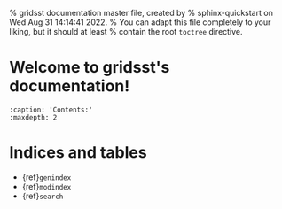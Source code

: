 % gridsst documentation master file, created by
% sphinx-quickstart on Wed Aug 31 14:14:41 2022.
% You can adapt this file completely to your liking, but it should at least
% contain the root `toctree` directive.

# Welcome to gridsst's documentation!

```{toctree}
:caption: 'Contents:'
:maxdepth: 2
```

# Indices and tables

- {ref}`genindex`
- {ref}`modindex`
- {ref}`search`
